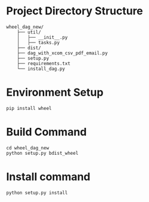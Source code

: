 # Project Directory Structure

    wheel_dag_new/
        ├── util/
        │   ├── __init__.py
        │   ├── tasks.py
        ├── dist/
        ├── dag_with_xcom_csv_pdf_email.py
        ├── setup.py
        ├── requirements.txt
        └── install_dag.py

# Environment Setup

    pip install wheel

# Build Command

    cd wheel_dag_new
    python setup.py bdist_wheel

# Install command

    python setup.py install

